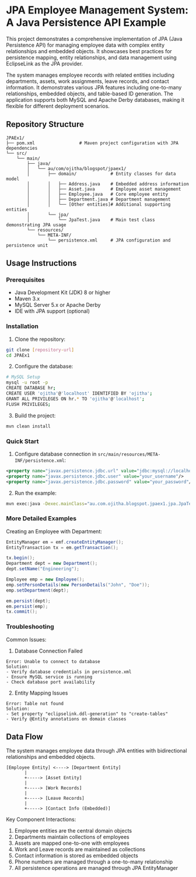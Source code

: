 # JPA Employee Management System: A Java Persistence API Example

This project demonstrates a comprehensive implementation of JPA (Java Persistence API) for managing employee data with complex entity relationships and embedded objects. It showcases best practices for persistence mapping, entity relationships, and data management using EclipseLink as the JPA provider.

The system manages employee records with related entities including departments, assets, work assignments, leave records, and contact information. It demonstrates various JPA features including one-to-many relationships, embedded objects, and table-based ID generation. The application supports both MySQL and Apache Derby databases, making it flexible for different deployment scenarios.

## Repository Structure
```
JPAEx1/
├── pom.xml                 # Maven project configuration with JPA dependencies
└── src/
    └── main/
        ├── java/
        │   └── au/com/ojitha/blogspot/jpaex1/
        │       ├── domain/             # Entity classes for data model
        │       │   ├── Address.java    # Embedded address information
        │       │   ├── Asset.java      # Employee asset management
        │       │   ├── Employee.java   # Core employee entity
        │       │   ├── Department.java # Department management
        │       │   └── [Other entities]# Additional supporting entities
        │       └── jpa/
        │           └── JpaTest.java    # Main test class demonstrating JPA usage
        └── resources/
            └── META-INF/
                └── persistence.xml     # JPA configuration and persistence unit
```

## Usage Instructions
### Prerequisites
- Java Development Kit (JDK) 8 or higher
- Maven 3.x
- MySQL Server 5.x or Apache Derby
- IDE with JPA support (optional)

### Installation

1. Clone the repository:
```bash
git clone [repository-url]
cd JPAEx1
```

2. Configure the database:
```bash
# MySQL Setup
mysql -u root -p
CREATE DATABASE hr;
CREATE USER 'ojitha'@'localhost' IDENTIFIED BY 'ojitha';
GRANT ALL PRIVILEGES ON hr.* TO 'ojitha'@'localhost';
FLUSH PRIVILEGES;
```

3. Build the project:
```bash
mvn clean install
```

### Quick Start

1. Configure database connection in `src/main/resources/META-INF/persistence.xml`:
```xml
<property name="javax.persistence.jdbc.url" value="jdbc:mysql://localhost:3306/hr"/>
<property name="javax.persistence.jdbc.user" value="your_username"/>
<property name="javax.persistence.jdbc.password" value="your_password"/>
```

2. Run the example:
```bash
mvn exec:java -Dexec.mainClass="au.com.ojitha.blogspot.jpaex1.jpa.JpaTest"
```

### More Detailed Examples

Creating an Employee with Department:
```java
EntityManager em = emf.createEntityManager();
EntityTransaction tx = em.getTransaction();

tx.begin();
Department dept = new Department();
dept.setName("Engineering");

Employee emp = new Employee();
emp.setPersonDetails(new PersonDetails("John", "Doe"));
emp.setDepartment(dept);

em.persist(dept);
em.persist(emp);
tx.commit();
```

### Troubleshooting

Common Issues:
1. Database Connection Failed
```
Error: Unable to connect to database
Solution: 
- Verify database credentials in persistence.xml
- Ensure MySQL service is running
- Check database port availability
```

2. Entity Mapping Issues
```
Error: Table not found
Solution:
- Set property "eclipselink.ddl-generation" to "create-tables"
- Verify @Entity annotations on domain classes
```

## Data Flow
The system manages employee data through JPA entities with bidirectional relationships and embedded objects.

```ascii
[Employee Entity] <----> [Department Entity]
       |
       +-----> [Asset Entity]
       |
       +-----> [Work Records]
       |
       +-----> [Leave Records]
       |
       +-----> [Contact Info (Embedded)]
```

Key Component Interactions:
1. Employee entities are the central domain objects
2. Departments maintain collections of employees
3. Assets are mapped one-to-one with employees
4. Work and Leave records are maintained as collections
5. Contact information is stored as embedded objects
6. Phone numbers are managed through a one-to-many relationship
7. All persistence operations are managed through JPA EntityManager